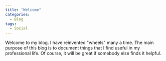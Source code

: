 ```yaml
---
title: "Welcome"
categories:
  - Blog
tags:
  - Social
---
```

Welcome to my blog.  I have reinvented "wheels" many a time. 
The main purpose of this blog is to document things that I 
find useful in my professional life. Of course, it will be great if somebody
else finds it helpful. 

